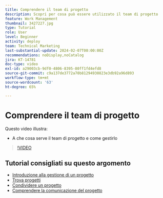 ```yaml
---
title: Comprendere il team di progetto
description: Scopri per cosa può essere utilizzato il team di progetto e come gestirlo.
feature: Work Management
thumbnail: 3427227.jpg
type: Tutorial
role: User
level: Beginner
activity: deploy
team: Technical Marketing
last-substantial-update: 2024-02-07T00:00:00Z
recommendations: noDisplay,noCatalog
jira: KT-14781
doc-type: video
exl-id: a29003cb-9df0-4806-8395-80ff1fd4efd8
source-git-commit: c9a137de3772a70b81294930823e3db92a96d893
workflow-type: tm+mt
source-wordcount: '63'
ht-degree: 65%

---
```


# Comprendere il team di progetto

Questo video illustra:

* A che cosa serve il team di progetto e come gestirlo

>[!VIDEO](https://video.tv.adobe.com/v/3427227/?quality=12&learn=on)

## Tutorial consigliati su questo argomento

* [Introduzione alla gestione di un progetto](https://experienceleague.adobe.com/en/docs/workfront-learn/tutorials-workfront/manage-work/projects/getting-started-manage-a-project.md)
* [Trova progetti](https://experienceleague.adobe.com/en/docs/workfront-learn/tutorials-workfront/manage-work/projects/find-projects.md)
* [Condividere un progetto](https://experienceleague.adobe.com/en/docs/workfront-learn/tutorials-workfront/manage-work/projects/share-a-project.md)
* [Comprendere la comunicazione del progetto](https://experienceleague.adobe.com/en/docs/workfront-learn/tutorials-workfront/manage-work/projects/understand-project-communication.md)
